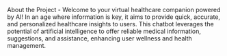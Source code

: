 About the Project -
Welcome to your virtual healthcare companion powered by AI! In an age where information is key, it aims to provide quick, accurate, and personalized healthcare insights to users. This chatbot leverages the potential of artificial intelligence to offer reliable medical information, suggestions, and assistance, enhancing user wellness and health management.
